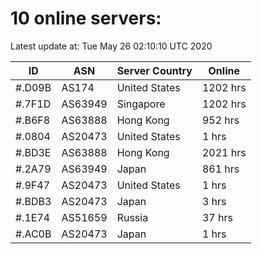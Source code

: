 # 10 online servers:

Latest update at: Tue May 26 02:10:10 UTC 2020

| ID | ASN | Server Country | Online |
| -- | --- | -------------- | ------ |
| #.D09B | AS174 | United States | 1202 hrs |
| #.7F1D | AS63949 | Singapore | 1202 hrs |
| #.B6F8 | AS63888 | Hong Kong | 952 hrs |
| #.0804 | AS20473 | United States | 1 hrs |
| #.BD3E | AS63888 | Hong Kong | 2021 hrs |
| #.2A79 | AS63949 | Japan | 861 hrs |
| #.9F47 | AS20473 | United States | 1 hrs |
| #.BDB3 | AS20473 | Japan | 3 hrs |
| #.1E74 | AS51659 | Russia | 37 hrs |
| #.AC0B | AS20473 | Japan | 1 hrs |

